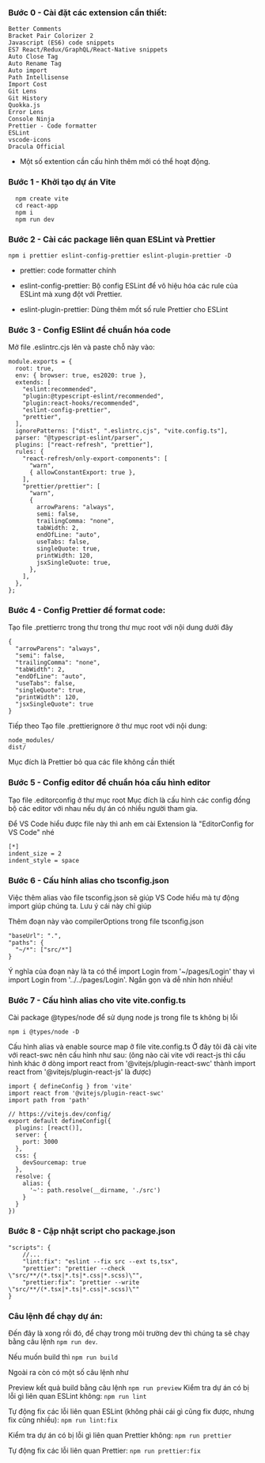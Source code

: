 ### Bước 0 - Cài đặt các extension cần thiết:

```
Better Comments
Bracket Pair Colorizer 2
Javascript (ES6) code snippets
ES7 React/Redux/GraphQL/React-Native snippets
Auto Close Tag
Auto Rename Tag
Auto import
Path Intellisense
Import Cost
Git Lens
Git History
Quokka.js
Error Lens
Console Ninja
Prettier - Code formatter
ESLint
vscode-icons
Dracula Official
```

- Một số extention cần cấu hình thêm mới có thể hoạt động.

### Bước 1 - Khởi tạo dự án Vite

```
  npm create vite
  cd react-app
  npm i
  npm run dev
```

### Bước 2 - Cài các package liên quan ESLint và Prettier

```
npm i prettier eslint-config-prettier eslint-plugin-prettier -D
```

- prettier: code formatter chính

- eslint-config-prettier: Bộ config ESLint để vô hiệu hóa các rule của ESLint mà xung đột với Prettier.

- eslint-plugin-prettier: Dùng thêm mốt số rule Prettier cho ESLint

### Bước 3 - Config ESlint để chuẩn hóa code

Mở file .eslintrc.cjs lên và paste chỗ này vào:

```
module.exports = {
  root: true,
  env: { browser: true, es2020: true },
  extends: [
    "eslint:recommended",
    "plugin:@typescript-eslint/recommended",
    "plugin:react-hooks/recommended",
    "eslint-config-prettier",
    "prettier",
  ],
  ignorePatterns: ["dist", ".eslintrc.cjs", "vite.config.ts"],
  parser: "@typescript-eslint/parser",
  plugins: ["react-refresh", "prettier"],
  rules: {
    "react-refresh/only-export-components": [
      "warn",
      { allowConstantExport: true },
    ],
    "prettier/prettier": [
      "warn",
      {
        arrowParens: "always",
        semi: false,
        trailingComma: "none",
        tabWidth: 2,
        endOfLine: "auto",
        useTabs: false,
        singleQuote: true,
        printWidth: 120,
        jsxSingleQuote: true,
      },
    ],
  },
};

```

### Bước 4 - Config Prettier để format code:

Tạo file .prettierrc trong thư trong thư mục root với nội dung dưới đây

```
{
  "arrowParens": "always",
  "semi": false,
  "trailingComma": "none",
  "tabWidth": 2,
  "endOfLine": "auto",
  "useTabs": false,
  "singleQuote": true,
  "printWidth": 120,
  "jsxSingleQuote": true
}

```

Tiếp theo Tạo file .prettierignore ở thư mục root với nội dung:

```
node_modules/
dist/

```

Mục đích là Prettier bỏ qua các file không cần thiết

### Bước 5 - Config editor để chuẩn hóa cấu hình editor

Tạo file .editorconfig ở thư mục root
Mục đích là cấu hình các config đồng bộ các editor với nhau nếu dự án có nhiều người tham gia.

Để VS Code hiểu được file này thì anh em cài Extension là "EditorConfig for VS Code" nhé

```
[*]
indent_size = 2
indent_style = space

```

### Bước 6 - Cấu hính alias cho tsconfig.json

Việc thêm alias vào file tsconfig.json sẽ giúp VS Code hiểu mà tự động import giúp chúng ta. Lưu ý cái này chỉ giúp

Thêm đoạn này vào compilerOptions trong file tsconfig.json

```
"baseUrl": ".",
"paths": {
  "~/*": ["src/*"]
}

```

Ý nghĩa của đoạn này là ta có thể import Login from '~/pages/Login' thay vì import Login from '../../pages/Login'. Ngắn gọn và dễ nhìn hơn nhiều!

### Bước 7 - Cấu hình alias cho vite vite.config.ts

Cài package @types/node để sử dụng node js trong file ts không bị lỗi

```
npm i @types/node -D
```

Cấu hình alias và enable source map ở file vite.config.ts
Ở đây tôi đã cài vite với react-swc nên cấu hình như sau:
(ông nào cài vite với react-js thì cấu hình khác ở dòng import react from '@vitejs/plugin-react-swc' thành import react from '@vitejs/plugin-react-js' là được)

```
import { defineConfig } from 'vite'
import react from '@vitejs/plugin-react-swc'
import path from 'path'

// https://vitejs.dev/config/
export default defineConfig({
  plugins: [react()],
  server: {
    port: 3000
  },
  css: {
    devSourcemap: true
  },
  resolve: {
    alias: {
      '~': path.resolve(__dirname, './src')
    }
  }
})

```

### Bước 8 - Cập nhật script cho package.json

```
"scripts": {
    //...
    "lint:fix": "eslint --fix src --ext ts,tsx",
    "prettier": "prettier --check \"src/**/(*.tsx|*.ts|*.css|*.scss)\"",
    "prettier:fix": "prettier --write \"src/**/(*.tsx|*.ts|*.css|*.scss)\""
}

```

### Câu lệnh để chạy dự án:

Đến đây là xong rồi đó, để chạy trong môi trường dev thì chúng ta sẽ chạy bằng câu lệnh `npm run dev`.

Nếu muốn build thì `npm run build`

Ngoài ra còn có một số câu lệnh như

Preview kết quả build bằng câu lệnh `npm run preview`
Kiểm tra dự án có bị lỗi gì liên quan ESLint không: `npm run lint`

Tự động fix các lỗi liên quan ESLint (không phải cái gì cũng fix được, nhưng fix cũng nhiều): `npm run lint:fix`

Kiểm tra dự án có bị lỗi gì liên quan Prettier không: `npm run prettier`

Tự động fix các lỗi liên quan Prettier: `npm run prettier:fix`
